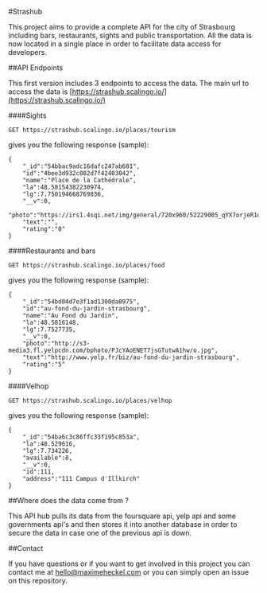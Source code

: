 #Strashub



This project aims to provide a complete API for the city of Strasbourg including bars, restaurants, sights and public transportation. All the data is now located in a single place in order to facilitate data access for developers.


##API Endpoints

This first version includes 3 endpoints to access the data. The main url to access the data is [https://strashub.scalingo.io/](https://strashub.scalingo.io/)


####Sights
	
	GET https://strashub.scalingo.io/places/tourism
	
gives you the following response (sample):
	
	{
		"_id":"54bbac9adc16dafc247ab681",
		"id":"4bee3d932c082d7f42403042",
		"name":"Place de la Cathédrale",
		"la":48.58154382230974,
		"lg":7.750194668769836,
		"__v":0,
		"photo":"https://irs1.4sqi.net/img/general/720x960/52229005_qYX7orjeR1oj629EL5G3JYAoqICTwz8GaF6q60cWbcs.jpg",
		"text":"",
		"rating":"0"
	}

####Restaurants and bars

	GET https://strashub.scalingo.io/places/food
	
gives you the following response (sample):
	
	{
		"_id":"54bd04d7e3f1ad1300da0975",
		"id":"au-fond-du-jardin-strasbourg",
		"name":"Au Fond du Jardin",
		"la":48.5816148,
		"lg":7.7527735,
		"__v":0,
		"photo":"http://s3-media3.fl.yelpcdn.com/bphoto/PJcYAoENET7jsGTutwA1hw/o.jpg",
		"text":"http://www.yelp.fr/biz/au-fond-du-jardin-strasbourg",
		"rating":"5"
	}
	
####Velhop

	GET https://strashub.scalingo.io/places/velhop
	
gives you the following response (sample):
	
	{
		"_id":"54ba6c3c86ffc33f195c853a",
		"la":48.529616,
		"lg":7.734226,
		"available":8,
		"__v":0,
		"id":111,
		"address":"111 Campus d'Illkirch"
	}



##Where does the data come from ?

This API hub pulls its data from the foursquare api, yelp api and some governments api's and then stores it into another database in order to secure the data in case one of the previous api is down.

##Contact

If you have questions or if you want to get involved in this project you can contact me at [hello@maximeheckel.com](hello@maximeheckel.com) or you can simply open an issue on this repository.